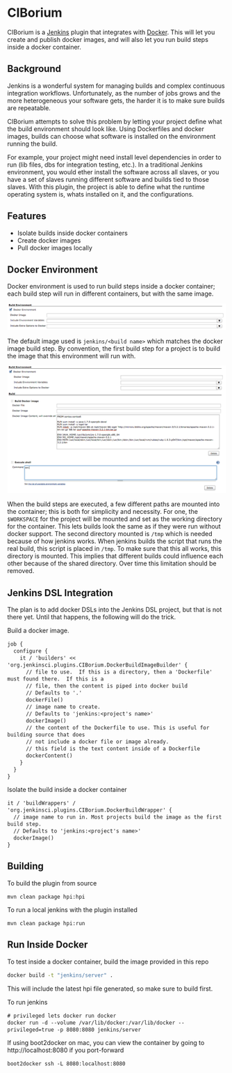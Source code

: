 # CIBorium

CIBorium is a [Jenkins](http://jenkins-ci.org/) plugin that integrates with [Docker](https://www.docker.com/). This will let you create and publish docker images, and will also let you run build steps inside a docker container.

## Background

Jenkins is a wonderful system for managing builds and complex continuous integration workflows. Unfortunately, as the number of jobs grows and the more heterogeneous your software gets, the harder it is to make sure builds are repeatable.

CIBorium attempts to solve this problem by letting your project define what the build environment should look like.  Using Dockerfiles and docker images, builds can choose what software is installed on the environment running the build.

For example, your project might need install level dependencies in order to run (lib files, dbs for integration testing, etc.).  In a traditional Jenkins environment, you would ether install the software across all slaves, or you have a set of slaves running different software and builds tied to those slaves.  With this plugin, the project is able to define what the runtime operating system is, whats installed on it, and the configurations.

## Features

   * Isolate builds inside docker containers
   * Create docker images
   * Pull docker images locally

## Docker Environment

Docker environment is used to run build steps inside a docker container; each build step will run in different containers, but with the same image.

![Docker Environment](https://github.com/pivotalsoftware/CIBorium/blob/master/docs/assets/DockerEnvironment.png)

The default image used is `jenkins/<build name>` which matches the docker image build step. By convention, the first build step for a project is to build the image that this environment will run with.

![Docker Environment and Build Step](https://github.com/pivotalsoftware/CIBorium/blob/master/docs/assets/DockerEnvironmentWithBuildImage.png)

When the build steps are executed, a few different paths are mounted into the container; this is both for simplicity and necessity. For one, the `$WORKSPACE` for the project will be mounted and set as the working directory for the container. This lets builds look the same as if they were run without docker support. The second directory mounted is `/tmp` which is needed because of how jenkins works. When jenkins builds the script that runs the real build, this script is placed in `/tmp`. To make sure that this all works, this directory is mounted. This implies that different builds could influence each other because of the shared directory. Over time this limitation should be removed.

## Jenkins DSL Integration

The plan is to add docker DSLs into the Jenkins DSL project, but that is not there yet.  Until that happens, the following will do the trick.

Build a docker image.

```
job {
  configure {
    it / 'builders' << 'org.jenkinsci.plugins.CIBorium.DockerBuildImageBuilder' {
      // file to use.  If this is a directory, then a 'Dockerfile' must found there.  If this is a 
      // file, then the content is piped into docker build
      // Defaults to '.'
      dockerFile()
      // image name to create.
      // Defaults to 'jenkins:<project's name>'
      dockerImage()
      // the content of the Dockerfile to use. This is useful for building source that does
      // not include a docker file or image already.
      // this field is the text content inside of a Dockerfile
      dockerContent()
    }
  }
}

```

Isolate the build inside a docker container

```
it / 'buildWrappers' / 'org.jenkinsci.plugins.CIBorium.DockerBuildWrapper' {
  // image name to run in. Most projects build the image as the first build step.
  // Defaults to 'jenkins:<project's name>'
  dockerImage()
}

```

## Building

To build the plugin from source

```
mvn clean package hpi:hpi
```

To run a local jenkins with the plugin installed

```
mvn clean package hpi:run
```

## Run Inside Docker

To test inside a docker container, build the image provided in this repo

```bash
docker build -t "jenkins/server" .
```

This will include the latest hpi file generated, so make sure to build first.

To run jenkins

```
# privileged lets docker run docker
docker run -d --volume /var/lib/docker:/var/lib/docker --privileged=true -p 8080:8080 jenkins/server
```

If using boot2docker on mac, you can view the container by going to http://localhost:8080 if you port-forward

```
boot2docker ssh -L 8080:localhost:8080
```
